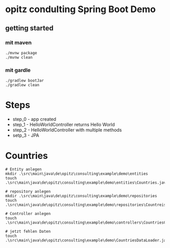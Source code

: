 # opitz condulting Spring Boot Demo

## getting started

### mit maven
```
./mvnw package
./mvnw clean
```

### mit gardle

```
./gradlew bootJar
./gradlew clean
```

# Steps

* step_0 - app created
* step_1 - HelloWorldController returns Hello World
* step_2 - HelloWorldController with multiple methods
* setp_3 - JPA

# Countries

```
# Entity anlegen
mkdir .\src\main\java\de\opitz\consulting\example\demo\entities
touch .\src\main\java\de\opitz\consulting\example\demo\entities\Countries.java

# repository anlegen
mkdir .\src\main\java\de\opitz\consulting\example\demo\repositories
touch .\src\main\java\de\opitz\consulting\example\demo\repositories\CountreisRepository.java

# Controller anlegen 
touch .\src\main\java\de\opitz\consulting\example\demo\controllers\CountriesController.java

# jetzt fehlen Daten
touch .\src\main\java\de\opitz\consulting\example\demo\CountriesDataLoader.java
```